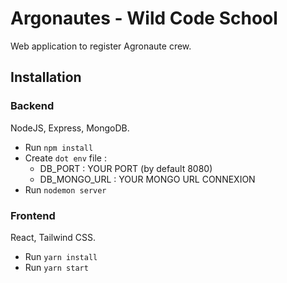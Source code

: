 # Argonautes - Wild Code School #

Web application to register Agronaute crew.

## Installation ##

### Backend ###

NodeJS, Express, MongoDB.

* Run `npm install`
* Create `dot env` file :
    * DB_PORT : YOUR PORT (by default 8080)
    * DB_MONGO_URL : YOUR MONGO URL CONNEXION
* Run `nodemon server`

### Frontend ###

React, Tailwind CSS.

* Run `yarn install`
* Run `yarn start`